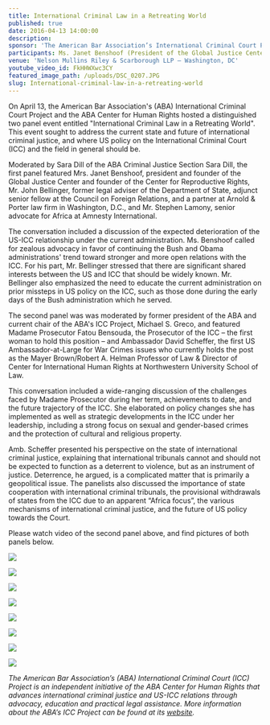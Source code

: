 ```yaml
---
title: International Criminal Law in a Retreating World
published: true
date: 2016-04-13 14:00:00
description:
sponsor: 'The American Bar Association’s International Criminal Court Project, the American Bar Association’s Center for Human Rights, the American Bar Association’s Criminal Justice Section'
participants: Ms. Janet Benshoof (President of the Global Justice Center) Mr. John Bellinger (Former Legal Adviser of the Department of State) Mr. Stephen Lamony (Senior Advocate for Africa at Amnesty International) Mrs. Fatou Bensouda (Chief Prosecutor of the International Criminal Court)  Ambassador David Scheffer (Former Ambassador-at-Large for War Crimes Issues)
venue: 'Nelson Mullins Riley & Scarborough LLP – Washington, DC'
youtube_video_id: FkHHWXwc3CY
featured_image_path: /uploads/DSC_0207.JPG
slug: International-criminal-law-in-a-retreating-world
---
```



On April 13, the American Bar Association's (ABA) International Criminal Court Project and the ABA Center for Human Rights hosted a distinguished two panel event entitled "International Criminal Law in a Retreating World". This event sought to address the current state and future of international criminal justice, and where US policy on the International Criminal Court (ICC) and the field in general should be.&nbsp;

Moderated by Sara Dill of the ABA Criminal Justice Section Sara Dill, the first panel featured Mrs. Janet Benshoof, president and founder of the Global Justice Center and founder of the Center for Reproductive Rights, Mr. John Bellinger, former legal adviser of the Department of State, adjunct senior fellow at the Council on Foreign Relations, and a partner at Arnold & Porter law firm in Washington, D.C., and Mr. Stephen Lamony, senior advocate for Africa at Amnesty International.

The conversation included a discussion of the expected deterioration of the US-ICC relationship under the current administration. Ms. Benshoof called for zealous advocacy in favor of continuing the Bush and Obama administrations' trend toward stronger and more open relations with the ICC. For his part, Mr. Bellinger stressed that there are significant shared interests between the US and ICC that should be widely known. Mr. Bellinger also emphasized the need to educate the current administration on prior missteps in US policy on the ICC, such as those done during the early days of the Bush administration which he served.

The second panel was was moderated by former president of the ABA and current chair of the ABA's ICC Project, Michael S. Greco, and featured Madame Prosecutor Fatou Bensouda, the Prosecutor of the ICC – the first woman to hold this position – and Ambassador David Scheffer, the first US Ambassador-at-Large for War Crimes issues who currently holds the post as the Mayer Brown/Robert A. Helman Professor of Law & Director of Center for International Human Rights at Northwestern University School of Law.

This conversation included a wide-ranging discussion of the challenges faced by Madame Prosecutor during her term, achievements to date, and the future trajectory of the ICC. She elaborated on policy changes she has implemented as well as strategic developments in the ICC under her leadership, including a strong focus on sexual and gender-based crimes and the protection of cultural and religious property.

Amb. Scheffer presented his perspective on the state of international criminal justice, explaining that international tribunals cannot and should not be expected to function as a deterrent to violence, but as an instrument of justice. Deterrence, he argued, is a complicated matter that is primarily a geopolitical issue. The panelists also discussed the importance of state cooperation with international criminal tribunals, the provisional withdrawals of states from the ICC due to an apparent “Africa focus”, the various mechanisms of international criminal justice, and the future of US policy towards the Court.

Please watch video of the second panel above, and find pictures of both panels below.&nbsp;

![](/uploads/versions/34083826230-20ca682c5c-o---x----2000-1330x---.jpg)

![](/uploads/versions/2---x----2000-1330x---.jpg)

![](/uploads/versions/3---x----2000-1330x---.jpg)

![](/uploads/versions/4---x----2000-1330x---.jpg)

![](/uploads/versions/5---x----2000-1330x---.jpg)

![](/uploads/versions/6---x----2000-1330x---.jpg)

![](/uploads/versions/7---x----2000-1330x---.jpg)

![](/uploads/versions/8---x----2000-1330x---.jpg)

*The American Bar Association’s (ABA) International Criminal Court (ICC) Project is an independent initiative of the ABA Center for Human Rights that advances international criminal justice and US-ICC relations through advocacy, education and practical legal assistance. More information about the ABA’s ICC Project can be found at its [website](http://www.aba-icc.org).*